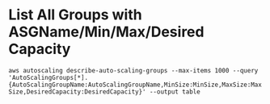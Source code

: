 # List All Groups with ASGName/Min/Max/Desired Capacity
`aws autoscaling describe-auto-scaling-groups --max-items 1000 --query 'AutoScalingGroups[*].{AutoScalingGroupName:AutoScalingGroupName,MinSize:MinSize,MaxSize:MaxSize,DesiredCapacity:DesiredCapacity}' --output table`